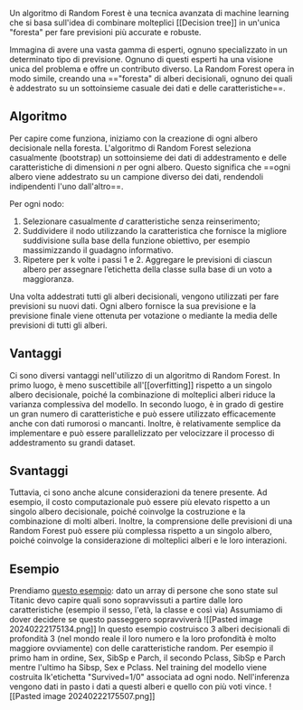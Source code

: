 Un algoritmo di Random Forest è una tecnica avanzata di machine learning che si basa sull'idea di combinare molteplici [[Decision tree]] in un'unica "foresta" per fare previsioni più accurate e robuste.

Immagina di avere una vasta gamma di esperti, ognuno specializzato in un determinato tipo di previsione. Ognuno di questi esperti ha una visione unica del problema e offre un contributo diverso. La Random Forest opera in modo simile, creando una =="foresta" di alberi decisionali, ognuno dei quali è addestrato su un sottoinsieme casuale dei dati e delle caratteristiche==.

## Algoritmo

Per capire come funziona, iniziamo con la creazione di ogni albero decisionale nella foresta. L'algoritmo di Random Forest seleziona casualmente (bootstrap) un sottoinsieme dei dati di addestramento e delle caratteristiche di dimensioni *n* per ogni albero. Questo significa che ==ogni albero viene addestrato su un campione diverso dei dati, rendendoli indipendenti l'uno dall'altro==.

Per ogni nodo:
1. Selezionare casualmente *d* caratteristiche senza reinserimento;
2. Suddividere il nodo utilizzando la caratteristica che fornisce la migliore suddivisione sulla base della funzione obiettivo, per esempio massimizzando il guadagno informativo.
3. Ripetere per k volte i passi 1 e 2.
Aggregare le previsioni di ciascun albero per assegnare l’etichetta della classe sulla base di un voto a maggioranza.

Una volta addestrati tutti gli alberi decisionali, vengono utilizzati per fare previsioni su nuovi dati. Ogni albero fornisce la sua previsione e la previsione finale viene ottenuta per votazione o mediante la media delle previsioni di tutti gli alberi.

## Vantaggi

Ci sono diversi vantaggi nell'utilizzo di un algoritmo di Random Forest. In primo luogo, è meno suscettibile all'[[overfitting]] rispetto a un singolo albero decisionale, poiché la combinazione di molteplici alberi riduce la varianza complessiva del modello. In secondo luogo, è in grado di gestire un gran numero di caratteristiche e può essere utilizzato efficacemente anche con dati rumorosi o mancanti. Inoltre, è relativamente semplice da implementare e può essere parallelizzato per velocizzare il processo di addestramento su grandi dataset.

## Svantaggi

Tuttavia, ci sono anche alcune considerazioni da tenere presente. Ad esempio, il costo computazionale può essere più elevato rispetto a un singolo albero decisionale, poiché coinvolge la costruzione e la combinazione di molti alberi. Inoltre, la comprensione delle previsioni di una Random Forest può essere più complessa rispetto a un singolo albero, poiché coinvolge la considerazione di molteplici alberi e le loro interazioni.

## Esempio

Prendiamo [questo esempio](https://www.kaggle.com/code/alexisbcook/titanic-tutorial): dato un array di persone che sono state sul Titanic devo capire quali sono sopravvissuti a partire dalle loro caratteristiche (esempio il sesso, l'età, la classe e così via)
Assumiamo di dover decidere se questo passeggero sopravviverà
![[Pasted image 20240222175134.png]]
In questo esempio costruisco 3 alberi decisionali di profondità 3 (nel mondo reale il loro numero e la loro profondità è molto maggiore ovviamente) con delle caratteristiche random.
Per esempio il primo ham in ordine, Sex, SibSp e Parch, il secondo Pclass, SibSp e Parch mentre l'ultimo ha Sibsp, Sex e Pclass.
Nel training del modello viene costruita lk'etichetta "Survived=1/0" associata ad ogni nodo.
Nell'inferenza vengono dati in pasto i dati a questi alberi e quello con più voti vince.
![[Pasted image 20240222175507.png]]
